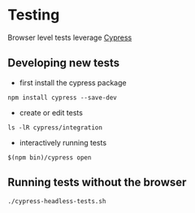 # Testing

Browser level tests leverage [Cypress](https://www.cypress.io/features)

## Developing new tests

* first install the cypress package

```
npm install cypress --save-dev
```

* create or edit tests

```
ls -lR cypress/integration
```

* interactively running tests

```
$(npm bin)/cypress open
```

## Running tests without the browser

```
./cypress-headless-tests.sh
```


